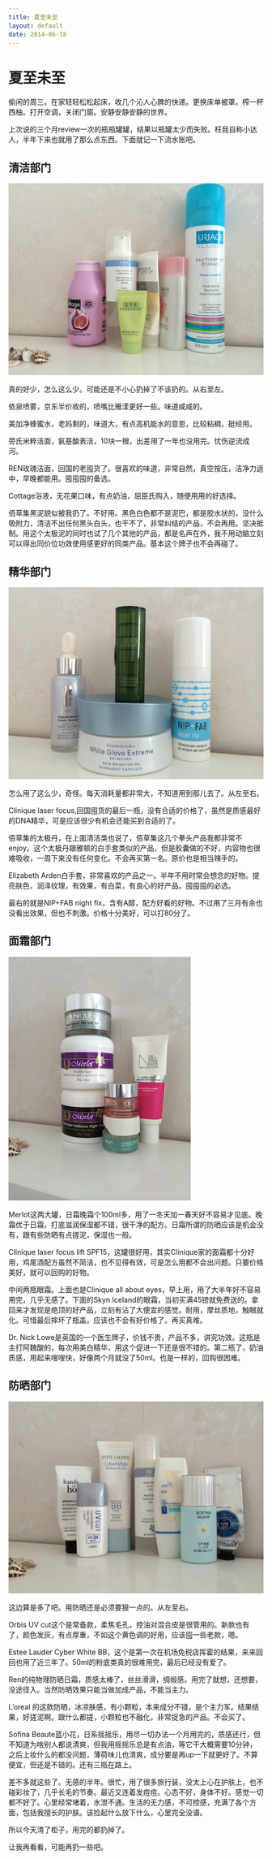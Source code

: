 ```yaml
---
title: 夏至未至
layout: default
date: 2014-06-18
---
```

# 夏至未至

偷闲的周三。在家轻轻松松起床，收几个沁人心脾的快递。更换床单被罩。榨一杯西柚。打开空调，关闭门窗。安静安静安静的世界。

上次说的三个月review一次的瓶瓶罐罐，结果以瓶罐太少而失败。枉我自称小达人，半年下来也就用了那么点东西。下面就记一下流水账吧。

## 清洁部门

![清洁部门](../image/rushtothedeadsummer_1.JPG)

真的好少，怎么这么少。可能还是不小心扔掉了不该扔的。从右至左。

依泉喷雾，京东半价收的，喷嘴比雅漾更好一些。味道咸咸的。

美加净蜂蜜水，老妈剩的，味道大，有点高机能水的意思，比较粘稠，挺经用。

旁氏米粹洁面，氨基酸表活，10块一根，出差用了一年也没用完。忧伤逆流成河。

REN玫瑰洁面，回国的老囤货了。很喜欢的味道，非常自然，真空按压，洁净力适中，早晚都能用。囤囤囤的备选。

Cottage浴液，无花果口味，有点奶油，屈臣氏购入，随便用用的好选择。

佰草集黑泥貌似被我扔了。不好用。黑色白色都不是泥巴，都是胶水状的，没什么吸附力，清洁不出任何黑头白头，也干不了，非常纠结的产品，不会再用。坚决抵制。用这个太极泥的同时也试了几个其他的产品，都是名声在外，我不用动脑立刻可以得出同价位功效使用感更好的同类产品。基本这个牌子也不会再碰了。

## 精华部门

![精华部门](../image/rushtothedeadsummer_2.JPG)

怎么用了这么少，奇怪。每天消耗量都非常大，不知道用到那儿去了。从左至右。

Clinique laser focus,回国囤货的最后一瓶，没有合适的价格了，虽然是质感最好的DNA精华，可是应该很少有机会还能买到合适的了。

佰草集的太极丹，在上面清洁类也说了，佰草集这几个拳头产品我都非常不enjoy。这个太极丹跟雅顿的白手套类似的产品，但是胶囊做的不好，内容物也很难吸收，一周下来没有任何变化。不会再买第一名。原价也是相当辣手的。

Elizabeth Arden白手套，非常喜欢的产品之一。半年不用时常会想念的好物。提亮肤色，润泽纹理，有效果，有白菜，有良心的好产品。囤囤囤的必选。

最右的就是NIP+FAB night fix，含有A醇，配方好看的好物。不过用了三月有余也没看出效果，但也不刺激。价格十分美好，可以打80分了。

## 面霜部门

![面霜部门](../image/rushtothedeadsummer_3.JPG)

Merlot这两大罐，日霜晚霜个100ml多，用了一冬天加一春天好不容易才见底。晚霜优于日霜，打底滋润保湿都不错，很干净的配方。日霜所谓的防晒应该是机会没有，跟有些防晒有点搓泥，保湿也一般。

Clinique laser focus lift SPF15，这罐很好用，其实Clinique家的面霜都十分好用，鸡尾酒配方虽然不简洁，也不见得有效，可是怎么用都不会出问题。只要价格美好，就可以回购的好物。

中间两瓶眼霜。上面也是Clinique all about eyes，早上用，用了大半年好不容易用完，几乎无感了。下面的Skyn Iceland的眼霜，当初买满45镑就免费送的。拿回来才发现是绝顶的好产品，立刻有沾了大便宜的感觉。耐用，摩丝质地，触眼就化。可惜最后摔坏了瓶盖。应该也不会有好价格了。再买真难。

Dr. Nick Lowe是英国的一个医生牌子，价钱不贵，产品不多，讲究功效。这瓶是主打阿魏酸的，每次用美白精华，用这个促进一下还是很不错的。第二瓶了，奶油质感，用起来嗖嗖快，好像两个月就没了50ml。也是一样的，回购很困难。

## 防晒部门

![防晒部门](../image/rushtothedeadsummer_4.JPG)

这边算是多了吧。用防晒还是必须要狠一点的。从左至右。

Orbis UV cut这个是常备款，柔焦毛孔，控油对混合皮是很管用的。新款也有了，颜色发灰，有点厚重，不如这个黄色调的好用，应该囤一些老款，嗯。

Estee Lauder Cyber White BB，这个是第一次在机场免税店挥霍的结果，来来回回也用了近三年了。50ml的粉底类真的很难用完，最后已经没有爱了。

Ren的纯物理防晒日霜，质感太棒了，丝丝滑滑，绸缎感。用完了就想，还想要，没途径入。当然防晒效果只能当做加成产品，不能当主力。

L’oreal 的这款防晒，冰凉肤感，有小颗粒，本来成分不错，是个主力军。结果结果，好搓泥啊。跟什么都搓，小颗粒也不融化，非常捉急的产品。不会买了。

Sofina Beaute蓝小花，日系摇摇乐，用尽一切办法一个月用完的，质感还行，但不知道为啥别人都说清爽，但我用摇摇乐总是有点油，等它干大概需要10分钟，之后上妆什么的都没问题，薄荷味儿也清爽，成分要是再up一下就更好了。不算便宜，但还是不错的。还有三瓶在路上。

差不多就这些了。无感的半年。很忙，用了很多旅行装，没太上心在护肤上，也不碰彩妆了，几乎长毛的节奏。最近又连着发痘痘。心态不好，身体不好。感觉一切都不好了。心里经常堵着，水泄不通。生活的无力感，不可控感，充满了各个方面，包括我擅长的护肤。该捡起什么放下什么，心里完全没谱。

所以今天清了柜子，用完的都扔掉了。

让我再看看，可能再扔一些吧。
